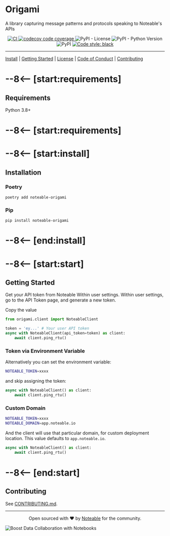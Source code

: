 # Origami
A library capturing message patterns and protocols speaking to Noteable's APIs
<p align="center">
<a href="https://github.com/noteable-io/origami/actions/workflows/ci.yaml">
    <img src="https://github.com/noteable-io/origami/actions/workflows/ci.yaml/badge.svg" alt="CI" />
</a>
<a href="https://codecov.io/gh/noteable-io/origami" > 
 <img src="https://codecov.io/gh/noteable-io/origami/branch/main/graph/badge.svg" alt="codecov code coverage"/> 
 </a>
<img alt="PyPI - License" src="https://img.shields.io/pypi/l/noteable-origami" />
<img alt="PyPI - Python Version" src="https://img.shields.io/pypi/pyversions/noteable-origami" />
<img alt="PyPI" src="https://img.shields.io/pypi/v/noteable-origami">
<a href="https://github.com/psf/black"><img alt="Code style: black" src="https://img.shields.io/badge/code%20style-black-000000.svg"></a>
</p>

---------

[Install](#installation) | [Getting Started](#getting-started) | [License](./LICENSE) | [Code of Conduct](./CODE_OF_CONDUCT.md) | [Contributing](./CONTRIBUTING.md)

# --8<-- [start:requirements]
## Requirements

Python 3.8+
# --8<-- [start:requirements]

# --8<-- [start:install]
## Installation

### Poetry

```shell
poetry add noteable-origami
```


### Pip
```shell
pip install noteable-origami
```
# --8<-- [end:install]

# --8<-- [start:start]
## Getting Started

Get your API token from Noteable Within user settings.
Within user settings, go to the API Token page, and generate a new token. 

Copy the value

```python
from origami.client import NoteableClient

token = 'ey...' # Your user API token
async with NoteableClient(api_token=token) as client:
    await client.ping_rtu()
```

### Token via Environment Variable

Alternatively you can set the environment variable:

```bash
NOTEABLE_TOKEN=xxxx
```

and skip assigning the token:

```python
async with NoteableClient() as client:
    await client.ping_rtu()
```

### Custom Domain

```bash
NOTEABLE_TOKEN=xxxx
NOTEABLE_DOMAIN=app.noteable.io
```

And the client will use that particular domain, for custom deployment location. This value defaults to `app.noteable.io`.

```python
async with NoteableClient() as client:
    await client.ping_rtu()
```

# --8<-- [end:start]

## Contributing

See [CONTRIBUTING.md](./CONTRIBUTING.md).

-------

<p align="center">Open sourced with ❤️ by <a href="https://noteable.io">Noteable</a> for the community.</p>

<img href="https://pages.noteable.io/private-beta-access" src="https://assets.noteable.io/github/2022-07-29/noteable.png" alt="Boost Data Collaboration with Notebooks">
